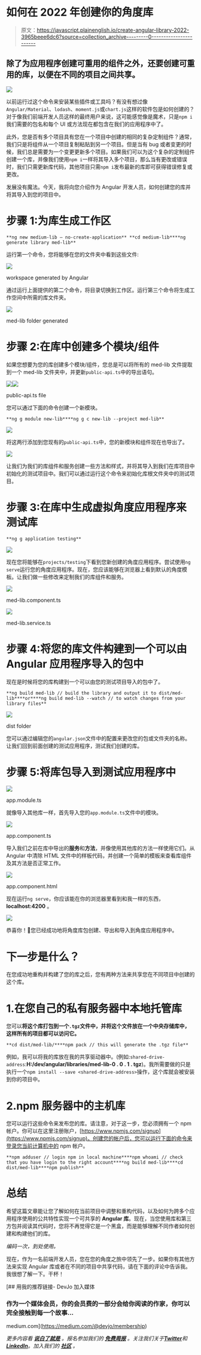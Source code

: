 # 如何在 2022 年创建你的角度库

> 原文：<https://javascript.plainenglish.io/create-angular-library-2022-3965beee6dc6?source=collection_archive---------0----------------------->

## 除了为应用程序创建可重用的组件之外，还要创建可重用的库，以便在不同的项目之间共享。

![](img/cbe6854829e165d1e3b90bf890f602d9.png)

以前运行过这个命令来安装某些插件或工具吗？有没有想过像`Angular/Material`、`lodash`、`moment.js`或`chart.js`这样的软件包是如何创建的？对于像我们前端开发人员这样的最终用户来说，这可能感觉像是魔术，只是`npm i`我们需要的包名和每个 UI 或方法现在都包含在我们的应用程序中了。

此外，您是否有多个项目具有您在一个项目中创建的相同的复杂定制组件？通常，我们只是将组件从一个项目复制粘贴到另一个项目。但是当有 bug 或者变更的时候，我们总是需要为一个变更更新多个项目。如果我们可以为这个复杂的定制组件创建一个库，并像我们使用`npm i`一样将其导入多个项目，那么当有更改或错误时，我们只需更新库代码，其他项目只需`npm i`发布最新的库即可获得错误修复或更改。

发展没有魔法。今天，我将向您介绍作为 Angular 开发人员，如何创建您的库并将其导入到您的项目中。

# 步骤 1:为库生成工作区

```
**ng new medium-lib — no-create-application** **cd medium-lib****ng generate library med-lib**
```

运行第一个命令，您将能够在您的文件夹中看到这些文件:

![](img/64f6cb1ebb926a1f3e45715533e59fe9.png)

workspace generated by Angular

通过运行上面提供的第二个命令，将目录切换到工作区。运行第三个命令将生成工作空间中所需的库文件夹。

![](img/1147bb91a2c87d2fdb4e60c80f0fb9f7.png)

med-lib folder generated

# 步骤 2:在库中创建多个模块/组件

如果您想要为您的库创建多个模块/组件，您总是可以将所有的 med-lib 文件提取到一个 med-lib 文件夹中，并更新`public-api.ts`中的导出语句。

![](img/e675b812e9b975f3d0c814bec4d4b7fd.png)![](img/1c3ecb66ec110e050223b75c0e161370.png)

public-api.ts file

您可以通过下面的命令创建一个新模块。

```
**ng g module new-lib****ng g c new-lib --project med-lib**
```

![](img/27f82f809a98273f09315940172d54c6.png)

将这两行添加到您现有的`public-api.ts`中，您的新模块和组件现在也导出了。

![](img/7b2eee5f8cfc49c62991e8d44608dfb2.png)

让我们为我们的库组件和服务创建一些方法和样式，并将其导入到我们在库项目中初始化的测试项目中。我们可以通过运行这个命令来初始化库根文件夹中的测试项目。

# 步骤 3:在库中生成虚拟角度应用程序来测试库

```
**ng g application testing**
```

![](img/884dbbf960457c73996791f0c5caf786.png)

现在您将能够在`projects/testing`下看到您新创建的角度应用程序。尝试使用`ng serve`运行您的角度应用程序。现在，您应该能够在浏览器上看到默认的角度模板。让我们做一些修改来定制我们的库组件和服务。

![](img/68477b1052aad298b2833610e88ae290.png)

med-lib.component.ts

![](img/a87a38de3b518e5aabe325c61a7e6b8e.png)

med-lib.service.ts

# 步骤 4:将您的库文件构建到一个可以由 Angular 应用程序导入的包中

现在是时候将您的库构建到一个可以由您的测试项目导入的包中了。

```
**ng build med-lib // build the library and output it to dist/med-lib****or****ng build med-lib --watch // to watch changes from your library files**
```

![](img/799f6c77c659a303d61e09930c0dc4bb.png)

dist folder

您可以通过编辑您的`angular.json`文件中的配置来更改您的包或文件夹的名称。让我们回到前面创建的测试应用程序，测试我们创建的库。

# 步骤 5:将库包导入到测试应用程序中

![](img/27280bb2316e00fa1912022d82299a05.png)

app.module.ts

就像导入其他库一样，首先导入您的`app.module.ts`文件中的模块。

![](img/8bf635689658b524b65a6895c5d16bc9.png)

app.component.ts

导入我们之前在库中导出的**服务**和**方法**，并像使用其他库的方法一样使用它们。从 Angular 中清除 HTML 文件中的样板代码，并创建一个简单的模板来查看库组件及其方法是否正常工作。

![](img/e536c4ccc0668cce0cbf81508865dca5.png)

app.component.html

现在运行`ng serve`，你应该能在你的浏览器里看到和我一样的东西， **localhost:4200** 。

![](img/5b93e95476dc498da032eb3f0e1e5a23.png)

恭喜你！🎉您已经成功地将角度库包创建、导出和导入到角度应用程序中。

# 下一步是什么？

在您成功地重构并构建了您的库之后，您有两种方法来共享您在不同项目中创建的这个库。

# 1.在您自己的私有服务器中本地托管库

您可以**将这个库打包到一个`.tgz`文件中，并将这个文件放在一个中央存储库中，这样所有的项目都可以访问它。**

```
**cd dist/med-lib/****npm pack // this will generate the .tgz file**
```

例如，我可以将我的库放在我的共享驱动器中。(例如:`shared-drive-address`:**H:/dev/angular/libraries/med-lib-0 . 0 . 1 . tgz**)。我所需要做的只是执行一个`npm install --save <shared-drive-address>`操作，这个库就会被安装到你的项目中。

# 2.npm 服务器中的主机库

您可以运行这些命令来发布您的库。请注意，对于这一步，您必须拥有一个 npm 帐户。你可以在这里注册账户，[https://www.npmjs.com/signup](https://www.npmjs.com/signup)。创建您的帐户后，您可以运行下面的命令来登录您当前计算机中的 npm 帐户。

```
**npm adduser // login npm in local machine****npm whoami // check that you have login to the right account****ng build med-lib****cd dist/med-lib****npm publish**
```

# **总结**

希望这篇文章能让您了解如何在当前项目中调整和重构代码，以及如何为跨多个应用程序使用的公共特性实现一个可共享的 **Angular 库**。现在，当您使用库和第三方包并阅读其代码时，您将不再觉得它是一个黑盒，而是能够理解不同作者如何创建和构建他们的库。

*编码一次，到处使用。*

现在，作为一名前端开发人员，您在您的角度之旅中领先了一步。如果你有其他方法来实现 Angular 库或者在不同的项目中共享代码，请在下面的评论中告诉我。我很想了解一下。干杯！

[](https://medium.com/@devjo/membership) [## 用我的推荐链接- DevJo 加入媒体

### 作为一个媒体会员，你的会员费的一部分会给你阅读的作家，你可以完全接触到每一个故事…

medium.com](https://medium.com/@devjo/membership) 

*更多内容看* [***说白了就是***](https://plainenglish.io/) *。报名参加我们的* [***免费周报***](http://newsletter.plainenglish.io/) *。关注我们关于*[***Twitter***](https://twitter.com/inPlainEngHQ)*和*[***LinkedIn***](https://www.linkedin.com/company/inplainenglish/)*。加入我们的* [***社区***](https://discord.gg/GtDtUAvyhW) *。*